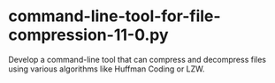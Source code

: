 # command-line-tool-for-file-compression-11-0.py
 Develop a command-line tool that can compress and decompress files using various algorithms like Huffman Coding or LZW.

